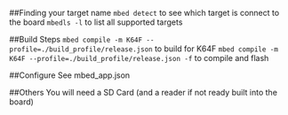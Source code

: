 ##Finding your target name
`mbed detect` to see which target is connect to the board
`mbedls -l` to list all supported targets

##Build Steps
`mbed compile -m K64F --profile=./build_profile/release.json` to build for K64F
`mbed compile -m K64F --profile=./build_profile/release.json -f` to compile and flash

##Configure
See mbed_app.json

##Others
You will need a SD Card (and a reader if not ready built into the board)
